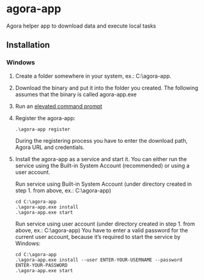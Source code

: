 # agora-app
Agora helper app to download data and execute local tasks

## Installation

### Windows
1. Create a folder somewhere in your system, ex.: C:\agora-app.
2. Download the binary and put it into the folder you created. The following assumes that the binary is called agora-app.exe
3. Run an [elevated command prompt](https://docs.microsoft.com/en-us/powershell/scripting/windows-powershell/starting-windows-powershell?view=powershell-7#with-administrative-privileges-run-as-administrator)
4. Register the agora-app:
    ```
    .\agora-app register
    ```
   During the registering process you have to enter the download path, Agora URL and credentials. 
5. Install the agora-app as a service and start it. You can either run the service using the Built-in System Account (recommended) or using a user account.

    Run service using Built-in System Account (under directory created in step 1. from above, ex.: C:\agora-app)

    ```
    cd C:\agora-app
    .\agora-app.exe install
    .\agora-app.exe start
    ```

    Run service using user account (under directory created in step 1. from above, ex.: C:\agora-app)
    You have to enter a valid password for the current user account, because it’s required to start the service by Windows:

    ```
    cd C:\agora-app
    .\agora-app.exe install --user ENTER-YOUR-USERNAME --password ENTER-YOUR-PASSWORD
    .\agora-app.exe start
    ```
